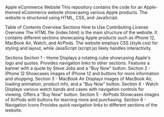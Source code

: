 Apple eCommerce Website
This repository contains the code for an Apple-themed eCommerce website showcasing various Apple products. The website is structured using HTML, CSS, and JavaScript.

Table of Contents
Overview
Sections
How to Use
Contributing
License
Overview
The HTML file (index.html) is the main structure of the website. It contains different sections showcasing Apple products such as iPhone 12, MacBook Air, Watch, and AirPods. The website employs CSS (style.css) for styling and layout, while JavaScript (script.js) likely handles interactivity.

Sections
Section 1 - Home
Displays a rotating cube showcasing Apple's logo and quotes.
Provides navigation links to other sections.
Features a banner with a quote by Steve Jobs and a "Buy Now" button.
Section 2 - iPhone 12
Showcases images of iPhone 12 and buttons for more information and shopping.
Section 3 - MacBook Air
Displays images of MacBook Air, loading animation, product info, and a "Buy Now" button.
Section 4 - Watch
Displays various watch bands and cases with navigation controls for viewing.
Offers a "Buy Now" button.
Section 5 - AirPods
Showcases images of AirPods with buttons for learning more and purchasing.
Section 6 - Navigation Icons
Provides quick navigation links to different sections of the website.
